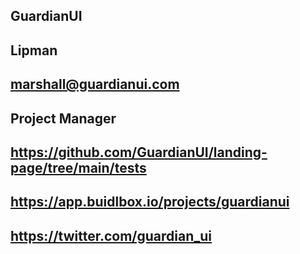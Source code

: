 ## GuardianUI

## Lipman

## marshall@guardianui.com

## Project Manager

## https://github.com/GuardianUI/landing-page/tree/main/tests

## https://app.buidlbox.io/projects/guardianui

## https://twitter.com/guardian_ui
